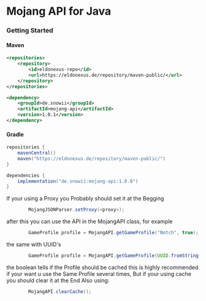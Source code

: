 # Mojang API for Java 

### Getting Started
#### Maven
```xml
<repositories>
    <repository>
        <id>eldonexus-repo</id>
        <url>https://eldonexus.de/repository/maven-public/</url>
    </repository>
</repositories>
```
```xml
<dependency>
    <groupId>de.snowii</groupId>
    <artifactId>mojang-api</artifactId>
    <version>1.0.1</version>
</dependency>
```
#### Gradle
```groovy
repositories {
    mavenCentral()
    maven("https://eldonexus.de/repository/maven-public/")
}
```
```groovy
dependencies {
    implementation("de.snowii:mojang-api:1.0.0")
}
```

If your using a Proxy you Probably should set it at the Begging
```java
        MojangJSONParser.setProxy(<proxy>);
```

after this you can use the API in the MojangAPI class, for example
```java
        GameProfile profile = MojangAPI.getGameProfile("Notch", true);
```
the same with UUID's 
```java
        GameProfile profile = MojangAPI.getGameProfile(UUID.fromString("7bd9c2cb-079f-4f5b-925d-4bffdcf24aa8"), true);
```
the boolean tells if the Profile should be cached this is highly recommended if your want u use the Same Profile several times,
But if your using cache you should clear it at the End Also using:
```java
        MojangAPI.clearCache();
```

